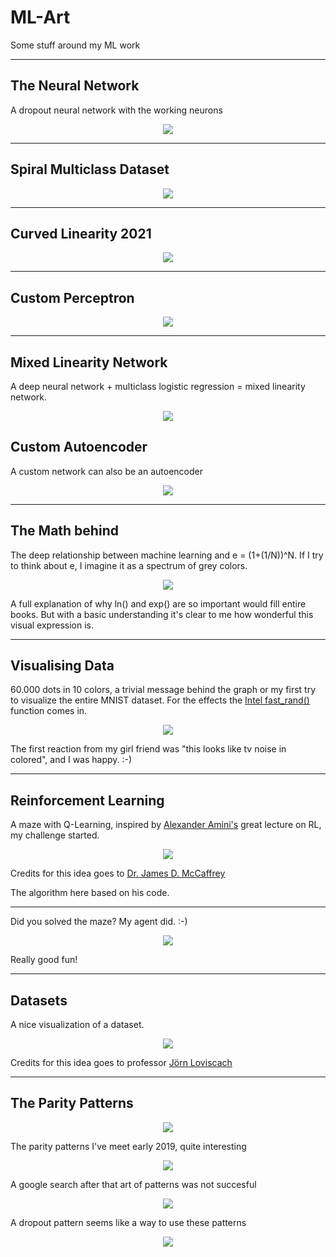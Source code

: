 # ML-Art
Some stuff around my ML work

---

## The Neural Network

A dropout neural network with the working neurons
<p align="center">
  <img src="https://github.com/grensen/ML-Art/blob/master/dropout_art.png?raw=true">
</p>

---

## Spiral Multiclass Dataset

<p align="center">
  <img src="https://github.com/grensen/ML-Art/blob/master/figures/spiral_demo.png?raw=true">
</p>

---

## Curved Linearity 2021

<p align="center">
  <img src="https://github.com/grensen/ML-Art/blob/master/figures/curvy_linearity.gif?raw=true">
</p>

---

## Custom Perceptron

<p align="center">
  <img src="https://github.com/grensen/ML-Art/blob/master/custom_perceptron.png?raw=true">
</p>

---

## Mixed Linearity Network

A deep neural network + multiclass logistic regression = mixed linearity network.

<p align="center">
  <img src="https://raw.githubusercontent.com/grensen/ML-Art/master/figures/mixed_linearity_network.png?raw=true">
</p>

## Custom Autoencoder

A custom network can also be an autoencoder

<p align="center">
  <img src="https://raw.githubusercontent.com/grensen/ML-Art/master/figures/custom_autoencoder.png?raw=true">
</p>

---


## The Math behind

The deep relationship between machine learning and e = (1+(1/N))^N. 
If I try to think about e, I imagine it as a spectrum of grey colors.

<p align="center">
  <img width="" height="" src="https://github.com/grensen/ML-Art/blob/master/euler_tricks.png">
</p>
A full explanation of why ln() and exp() are so important would fill entire books. But with a basic understanding it's clear to me how wonderful this visual expression is.

---

## Visualising Data

60.000 dots in 10 colors, a trivial message behind the graph or my first try to visualize the entire MNIST dataset.
For the effects the [Intel fast_rand()](https://software.intel.com/en-us/articles/fast-random-number-generator-on-the-intel-pentiumr-4-processor)
function comes in.




<p align="center">
  <img width="" height="" src="https://github.com/grensen/ML-Art/blob/master/60000_dots_and_10_colors_jiw.jpg">
</p>
The first reaction from my girl friend was "this looks like tv noise in colored", and I was happy. :-)

---


## Reinforcement Learning 

A maze with Q-Learning, inspired by [Alexander Amini's](https://www.youtube.com/watch?v=nZfaHIxDD5w) great lecture on RL, my challenge started.


<p align="center">
  <img src="https://github.com/grensen/ML-Art/blob/master/maze_unsolved.png">
</p>

Credits for this idea goes to [Dr. James D. McCaffrey](https://docs.microsoft.com/en-us/archive/msdn-magazine/2018/august/test-run-introduction-to-q-learning-using-csharp)

The algorithm here based on his code.

---

Did you solved the maze? My agent did. :-)


<p align="center">
  <img src="https://github.com/grensen/ML-Art/blob/master/maze_solved.png">
</p>

Really good fun!

---

## Datasets

A nice visualization of a dataset.

<p align="center">
  <img width="" height="" src="https://github.com/grensen/ML-Art/blob/master/dataset.png">
</p>

Credits for this idea goes to professor [Jörn Loviscach](https://www.youtube.com/watch?v=41SdVA2aqKw/)

---

## The Parity Patterns

<p align="center">
  <img width="" height="" src="https://raw.githubusercontent.com/grensen/ML-Art/master/parity_00.png">
</p>

The parity patterns I've meet early 2019, quite interesting

<p align="center">
  <img width="" height="" src="https://raw.githubusercontent.com/grensen/ML-Art/master/parity_01.png">
</p>

A google search after that art of patterns was not succesful

<p align="center">
  <img width="" height="" src="https://raw.githubusercontent.com/grensen/ML-Art/master/parity_02.png">
</p>

A dropout pattern seems like a way to use these patterns

<p align="center">
  <img width="" height="" src="https://raw.githubusercontent.com/grensen/ML-Art/master/parity_03.png">
</p>
